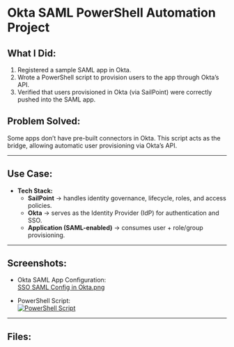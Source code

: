 # Okta SAML PowerShell Automation Project

## What I Did:
1. Registered a sample SAML app in Okta.  
2. Wrote a PowerShell script to provision users to the app through Okta’s API.  
3. Verified that users provisioned in Okta (via SailPoint) were correctly pushed into the SAML app.  

## Problem Solved: 
Some apps don’t have pre-built connectors in Okta. This script acts as the bridge, allowing automatic user provisioning via Okta’s API.  

---

## Use Case:
- **Tech Stack:**  
  - **SailPoint** → handles identity governance, lifecycle, roles, and access policies.  
  - **Okta** → serves as the Identity Provider (IdP) for authentication and SSO.  
  - **Application (SAML-enabled)** → consumes user + role/group provisioning.  

---

## Screenshots:
- Okta SAML App Configuration:  
[SSO SAML Config in Okta.png](https://github.com/ap4tech/okta-app-registration-automation/blob/main/SSO%20SAML%20Config%20in%20Okta.png)

- PowerShell Script:  
[  ![PowerShell Script](./screenshots/powershell-script.png)](https://github.com/ap4tech/okta-app-registration-automation/blob/main/Powershell%20app%20register%20script.png)

---

## Files:

